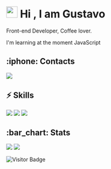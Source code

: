 # <img src="https://raw.githubusercontent.com/aemmadi/aemmadi/master/wave.gif" width="30px"> Hi , I am Gustavo
Front-end Developer, Coffee lover.

I'm learning at the moment JavaScript
<h2>
  :iphone: Contacts
</h2>
<p align=left>
  <a href="https://www.linkedin.com/in/gustavo-silva-623987215/">
     <img src="https://img.shields.io/badge/linkedin-%230077B5.svg?&style=for-the-badge&logo=linkedin&logoColor=white">
  </a>
</p>
<h2>
  ⚡ Skills
</h2>
<p align=left>
    <img src="https://camo.githubusercontent.com/93c855ae825c1757f3426f05a05f4949d3b786c5b22d0edb53143a9e8f8499f6/68747470733a2f2f696d672e736869656c64732e696f2f62616467652f4a6176615363726970742d3332333333303f7374796c653d666f722d7468652d6261646765266c6f676f3d6a617661736372697074266c6f676f436f6c6f723d463744463145">
    <img src="https://img.shields.io/badge/HTML5-E34F26?style=for-the-badge&logo=html5&logoColor=white">
    <img src="https://img.shields.io/badge/CSS3-1572B6?style=for-the-badge&logo=css3&logoColor=white">
</p>
<h2>
  :bar_chart: Stats
</h2>
<p>
  <img src="https://github-readme-stats.vercel.app/api?username=Radix-404&show_icons=true&hide=issues">
  <img src="https://github-readme-stats.vercel.app/api/top-langs/?username=Radix-404&layout=compact&show_icons=true)](https://github.com/anuraghazra/github-readme-stats">
</p>

![Visitor Badge](https://visitor-badge.laobi.icu/badge?page_id=Radix-404.Radix-404)
